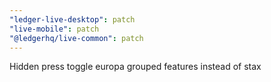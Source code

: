 ```yaml
---
"ledger-live-desktop": patch
"live-mobile": patch
"@ledgerhq/live-common": patch
---
```


Hidden press toggle europa grouped features instead of stax
